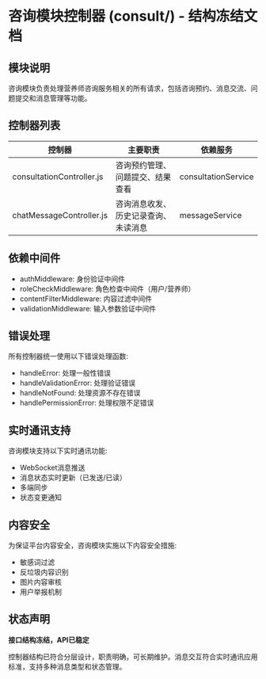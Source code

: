 # 咨询模块控制器 (consult/) - 结构冻结文档

## 模块说明

咨询模块负责处理营养师咨询服务相关的所有请求，包括咨询预约、消息交流、问题提交和消息管理等功能。

## 控制器列表

| 控制器 | 主要职责 | 依赖服务 |
|--------|---------|----------|
| consultationController.js | 咨询预约管理、问题提交、结果查看 | consultationService |
| chatMessageController.js | 咨询消息收发、历史记录查询、未读消息 | messageService |

## 依赖中间件

- authMiddleware: 身份验证中间件
- roleCheckMiddleware: 角色检查中间件（用户/营养师）
- contentFilterMiddleware: 内容过滤中间件
- validationMiddleware: 输入参数验证中间件

## 错误处理

所有控制器统一使用以下错误处理函数:
- handleError: 处理一般性错误
- handleValidationError: 处理验证错误
- handleNotFound: 处理资源不存在错误
- handlePermissionError: 处理权限不足错误

## 实时通讯支持

咨询模块支持以下实时通讯功能:
- WebSocket消息推送
- 消息状态实时更新（已发送/已读）
- 多端同步
- 状态变更通知

## 内容安全

为保证平台内容安全，咨询模块实施以下内容安全措施:
- 敏感词过滤
- 反垃圾内容识别
- 图片内容审核
- 用户举报机制

## 状态声明

**接口结构冻结，API已稳定**

控制器结构已符合分层设计，职责明确，可长期维护。消息交互符合实时通讯应用标准，支持多种消息类型和状态管理。 